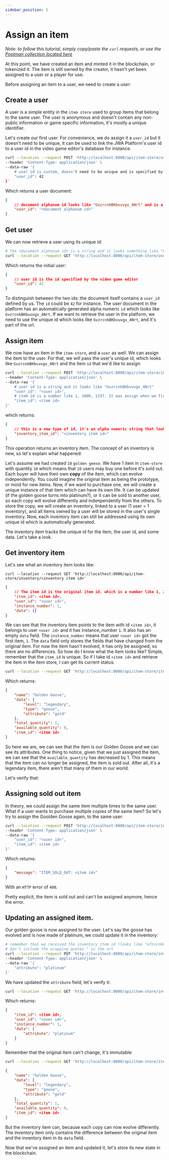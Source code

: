 ```yaml
---
sidebar_position: 5
---
```


# Assign an item

_Note: to follow this tutorial, simply copy/paste the `curl` requests, or use the [Postman collection located here](https://github.com/jwa-lab/item-store/blob/main/postman_collection/JWA%20Platform%20-%20Item%20Store.postman_collection.json)_

At this point, we have created an item and minted it in the blockchain, or tokenized it.
The item is still owned by the creator, it hasn't yet been assigned to a user or a player for use.

Before assigning an item to a user, we need to create a user:

## Create a user

A user is a simple entity in the `item store` used to group items that belong to the same user. The user is anonymous and doesn't contain any non-public information or game specific information, it's mostly a unique identifier.

Let's create our first user. For convenience, we do assign it a `user_id` but it doesn't need to be unique, it can be used to link the JWA Platform's user id to a user id in the video game editor's database for instance.

```bash
curl --location --request POST 'http://localhost:8000/api/item-store/user' \
--header 'Content-Type: application/json' \
--data-raw '{
    # user id is custom, doesn't need to be unique and is specified by the video game editor. It needs to be a number though.
    "user_id": 42
}'
```

Which returns a user document:

```json
{
    // document alphanum id looks like "GvzrcnkBKbvuvgx_4Nrt" and is a string. It's automatically generated
    "user_id": "<document alphanum id>"
}
```

## Get user

We can now retrieve a user using its unique id:

```bash
# the <document alphanum id> is a string and it looks something like "GvzrcnkBKbvuvgx_4Nrt"
curl --location --request GET 'http://localhost:8000/api/item-store/user/<document alphanum id>'
```

Which returns the initial user:

```json
{
    // user id is the id specified by the video game editor
    "user_id": 42
}
```

To distinguish between the two ids: the document itself contains a `user_id` defined by us. The `id` could be `42` for instance.
The user document in the platform has an automatically generated alpha numeric `id` which looks like `GvzrcnkBKbvuvgx_4Nrt`. If we want to retrieve
the user in the platform, we need to use the unique id which looks like `GvzrcnkBKbvuvgx_4Nrt`, and it's part of the url.

## Assign item

We now have an item in the `item-store`, and a `user` as well. We can assign the item to the user.
For that, we will pass the user's unique id, which looks like `GvzrcnkBKbvuvgx_4Nrt` and the item `id` that we'd like to assign:

```bash
curl --location --request POST 'http://localhost:8000/api/item-store/inventory' \
--header 'Content-Type: application/json' \
--data-raw '{
    # user id is a string and it looks like "GvzrcnkBKbvuvgx_4Nrt"
    "user_id": "<user id>",
    # item id is a number like 1, 1000, 1337. It was assign when we first created the item.
    "item_id": <item id>
}'
```

which returns:

```json
{
    // this is a new type of id, it's an alpha numeric string that looks weird like the <user id>, something like "efzvcnkBKbvuvgx_ptpb"
    "inventory_item_id": "<inventory item id>"
}
```

This operation returns an inventory item. The concept of an inventory is new, so let's explain what happened:

Let's assume we had created `10` `golden geese`. We have 1 item in `item-store` with quantity `10` which means that `10` users may buy one before it's sold out.
Each buyer will have their own **copy** of the item, which can evolve independently.
You could imagine the original item as being the prototype, or mold for new items. Now, if we want to purchase one, we will create a unique instance of that item which can have
its own life. It can be updated (if the golden goose turns into platinum?), or it can be sold to another user, so each copy will evolve differently and indenpendently from the others.
To store the copy, we will create an inventory, linked to a user (1 user = 1 inventory), and all items owned by a user will be stored in the user's single inventory.
Now, each inventory item can still be addressed using its own unique id which is automatically generated.

The inventory item tracks the unique id for the item, the user id, and some data. Let's take a look.

## Get inventory item

Let's see what an inventory item looks like:

```curl
curl --location --request GET 'http://localhost:8000/api/item-store/inventory/<inventory item id>'
```

```json
{
    // The item id is the original item id, which is a number like 1, 2, 1000, 1337...
    "item_id": <item id>,
    "user_id": "<user id>",
    "instance_number": 1,
    "data": {}
}
```

We can see that the inventory item points to the item with id `<item id>`, it belongs to user `<user id>` and it has instance_number `1`. It also has an empty `data` field.
The `instance_number` means that user `<user id>` got the first item, `1`.
The `data` field only stores the fields that have changed from the original item. For now the item hasn't evolved, it has only be assigned, so there are no differences.
So how do I know what the item looks like? Simple, remember that the `item_id` is unique. So if I take id `<item id>` and retrieve the item in the item store, I can get its current status:

```bash
curl --location --request GET 'http://localhost:8000/api/item-store/item/<item id>'
```

Which returns:

```json
{
    "name": "Golden Goose",
    "data": {
        "level": "legendary",
        "type": "goose",
        "attribute": "gold"
    },
    "total_quantity": 1,
    "available_quantity": 0,
    "item_id": <item id>
}
```

So here we are, we can see that the item is our Golden Goose and we can see its attributes.
One thing to notice, given that we just assigned the item, we can see that the `available_quantity` has decreased by 1.
This means that the item can no longer be assigned, the item is sold out. After all, it's a legendary item, there aren't that many of them in our world.

Let's verify that:

## Assigning sold out item

In theory, we could assign the same item multiple times to the same user. What if a user wants to purchase multiple copies of the same item?
So let's try to assign the Goolden Goose again, to the same user:

```bash
curl --location --request POST 'http://localhost:8000/api/item-store/inventory' \
--header 'Content-Type: application/json' \
--data-raw '{
    "user_id": "<user id>",
    "item_id": <item id>
}'
```

Which returns:

```json
{
    "message": "ITEM_SOLD_OUT: <item id>"
}
```

With an `HTTP` error of `400`.

Pretty explicit, the item is sold out and can't be assigned anymore, hence the error.

## Updating an assigned item.

Our golden goose is now assigned to the user.
Let's say the goose has evolved and is now made of platinum, we could update it in the inventory:

```bash
# remember that we received the inventory item id (looks like "efzvcnkBKbvuvgx_ptpb") when we first assigned the item to a user.
# don't include the wrapping quotes " in the url
curl --location --request PUT 'http://localhost:8000/api/item-store/inventory/<inventory item id>' \
--header 'Content-Type: application/json' \
--data-raw '{
    "attribute": "platinum"
}'
```

We have updated the `attribute` field, let's verify it:

```bash
curl --location --request GET 'http://localhost:8000/api/item-store/inventory/<inventory item id>'
```

Which returns:

```json
{
    "item_id": <item id>,
    "user_id": "<user id>",
    "instance_number": 1,
    "data": {
        "attribute": "platinum"
    }
}
```

Remember that the original item can't change, it's immutable:

```bash
curl --location --request GET 'http://localhost:8000/api/item-store/item/1'
```

```json
{
    "name": "Golden Goose",
    "data": {
        "level": "legendary",
        "type": "goose",
        "attribute": "gold"
    },
    "total_quantity": 1,
    "available_quantity": 0,
    "item_id": <item id>
}
```

But the inventory item can, because each copy can now evolve differently.
The inventory item only contains the difference between the original item and the inventory item in its `data` field.

Now that we've assigned an item and updated it, let's store its new state in the blockchain.

